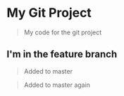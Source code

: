 # My Git Project

> My code for the git project

## I'm in the feature branch

> Added to master

>Added to master again
